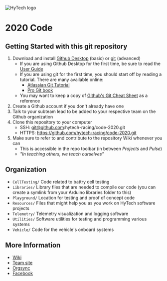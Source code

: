 ![HyTech logo](https://hytechracing.gatech.edu/images/hytech_logo_small.png)

# 2020 Code

## Getting Started with this git repository
1. Download and install [Github Desktop](https://desktop.github.com/) (basic) or [git](https://git-scm.com/book/en/v2/Getting-Started-Installing-Git) (advanced)
    * If you are using Github Desktop for the first time, be sure to read the [User Guide](https://help.github.com/desktop/guides/)
    * If you are using git for the first time, you should start off by reading a tutorial. There are many available online:
        * [Atlassian Git Tutorial](https://www.atlassian.com/git/tutorials/)
        * [Pro Git book](https://git-scm.com/book/en/v2)
    * You may want to keep a copy of [Github's Git Cheat Sheet](https://services.github.com/kit/downloads/github-git-cheat-sheet.pdf) as a reference
2. Create a Github account if you don't already have one
3. Talk to your subteam lead to be added to your respective team on the Github organization
4. Clone this repository to your computer
    * SSH: git@github.com:hytech-racing/code-2020.git
    * HTTPS: https://github.com/hytech-racing/code-2020.git
5. Make sure to refer to and contribute to the repository Wiki whenever you can
    * This is accessible in the repo toolbar (in between _Projects_ and _Pulse_)
    * _"In teaching others, we teach ourselves"_

## Organization
* `CellTesting/` Code related to battry cell testing
* `Libraries/` Library files that are needed to compile our code (you can create a symlink from your Arduino libraries folder to this)
* `Playground/` Location for testing and proof of concept code
* `Resources/` Files that might help you as you work on HyTech software projects
* `Telemetry/` Telemetry visualization and logging software
* `Utilities/` Software utilities for testing and programming various systems
* `Vehicle/` Code for the vehicle's onboard systems


## More Information
* [Wiki](https://hytechracing.me.gatech.edu/wiki/Main_Page)
* [Team site](https://hytechracing.gatech.edu/)
* [Orgsync](https://orgsync.com/136388/chapter)
* [Facebook](https://www.facebook.com/HyTechRacing/)
